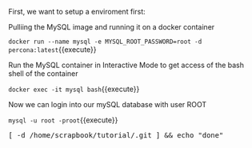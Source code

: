 First, we want to setup a enviroment first:

Pulliing the MySQL image and running it on a docker container

`docker run --name mysql -e MYSQL_ROOT_PASSWORD=root -d percona:latest`{{execute}} 

Run the MySQL container in Interactive Mode to get access of the bash shell of the container

`docker exec -it mysql bash`{{execute}} 

Now we can login into our mySQL database with user ROOT

`mysql -u root -proot`{{execute}} 

<pre>
[ -d /home/scrapbook/tutorial/.git ] && echo "done"
</pre>
